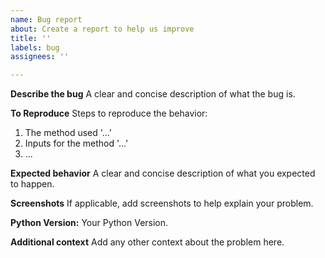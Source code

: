 ```yaml
---
name: Bug report
about: Create a report to help us improve
title: ''
labels: bug
assignees: ''

---
```


**Describe the bug**
A clear and concise description of what the bug is.

**To Reproduce**
Steps to reproduce the behavior:
1. The method used '...'
2. Inputs for the method '...'
3. ...

**Expected behavior**
A clear and concise description of what you expected to happen.

**Screenshots**
If applicable, add screenshots to help explain your problem.

**Python Version:**
Your Python Version.

**Additional context**
Add any other context about the problem here.
